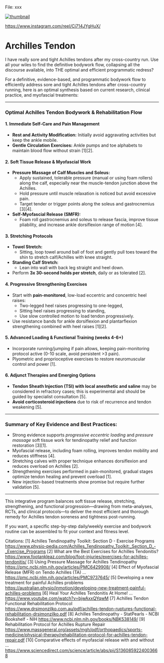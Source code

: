 File: xxx

[![thumbnail](https://img.youtube.com/vi/FjJZqay0i8A/default.jpg)](https://youtu.be/FjJZqay0i8A?si=34BmGx6oRjkw1aa9)

https://www.instagram.com/reel/Ci714JYgHuX/

# Archilles Tendon #

I have really sore and tight Achilles tendons after my cross-country run. Use all your wiles to find the definitive bodywork flow, collapsing all the discourse available, into THE optimal and efficient programmatic redress?

For a definitive, evidence-based, and programmatic bodywork flow to efficiently address sore and tight Achilles tendons after cross-country running, here is an optimal synthesis based on current research, clinical practice, and myofascial treatments:

***

### Optimal Achilles Tendon Bodywork & Rehabilitation Flow

#### 1. Immediate Self-Care and Pain Management
- **Rest and Activity Modification:** Initially avoid aggravating activities but keep the ankle mobile.
- **Gentle Circulation Exercises:** Ankle pumps and toe alphabets to maintain blood flow without strain [1][2].

#### 2. Soft Tissue Release & Myofascial Work
- **Pressure Massage of Calf Muscles and Soleus:**
  - Apply sustained, tolerable pressure (manual or using foam rollers) along the calf, especially near the muscle-tendon junction above the Achilles.
  - Hold pressure until muscle relaxation is noticed but avoid excessive pain.
  - Target tender or trigger points along the soleus and gastrocnemius [3][4].
- **Self-Myofascial Release (SMFR):**
  - Foam roll gastrocnemius and soleus to release fascia, improve tissue pliability, and increase ankle dorsiflexion range of motion [4].

#### 3. Stretching Protocols
- **Towel Stretch:**
  - Sitting, loop towel around ball of foot and gently pull toes toward the shin to stretch calf/Achilles with knee straight.
- **Standing Calf Stretch:**
  - Lean into wall with back leg straight and heel down.
- Perform **3x 30-second holds per stretch**, daily or as tolerated [2].

#### 4. Progressive Strengthening Exercises
- Start with **pain-monitored**, low-load eccentric and concentric heel raises:
  - Two-legged heel raises progressing to one-legged,
  - Sitting heel raises progressing to standing,
  - Use slow controlled motion to load tendon progressively.
- Use resistance bands for ankle dorsiflexion and plantarflexion strengthening combined with heel raises [1][2].

#### 5. Advanced Loading & Functional Training (weeks 4-6+)
- Incorporate running/jumping if pain allows, keeping pain-monitoring protocol active (0-10 scale, avoid persistent >3 pain).
- Plyometric and proprioceptive exercises to restore neuromuscular control and power [1].

#### 6. Adjunct Therapies and Emerging Options
- **Tendon Sheath Injection (TSI) with local anesthetic and saline** may be considered in refractory cases; this is experimental and should be guided by specialist consultation [5].
- **Avoid corticosteroid injections** due to risk of recurrence and tendon weakening [5].

***

### Summary of Key Evidence and Best Practices:
- Strong evidence supports *progressive eccentric loading* and *pressure massage* soft tissue work for tendinopathy relief and function restoration [3][1].
- Myofascial release, including foam rolling, improves tendon mobility and reduces stiffness [4].
- Stretching calves with proper technique enhances dorsiflexion and reduces overload on Achilles [2].
- Strengthening exercises performed in pain-monitored, gradual stages optimize tendon healing and prevent overload [1].
- New injection-based treatments show promise but require further validation [5].

***

This integrative program balances soft tissue release, stretching, strengthening, and functional progression—drawing from meta-analyses, RCTs, and clinical protocols—to deliver the most efficient and thorough remedy for Achilles tendon soreness and tightness post-running.

If you want, a specific step-by-step daily/weekly exercise and bodywork routine can be assembled to fit your context and fitness level.

Citations:
[1] Achilles Tendinopathy Toolkit: Section D - Exercise Programs https://www.physio-pedia.com/Achilles_Tendinopathy_Toolkit:_Section_D_-_Exercise_Programs
[2] What are the Best Exercises for Achilles Tendonitis? https://www.footankleaz.com/blog/foot-injuries/exercises-for-achilles-tendonitis/
[3] Using Pressure Massage for Achilles Tendinopathy https://pmc.ncbi.nlm.nih.gov/articles/PMC6429908/
[4] Effect of Myofascial Release (MFR) on Tendo Achilles (TA) ... https://pmc.ncbi.nlm.nih.gov/articles/PMC9737645/
[5] Developing a new treatment for painful Achilles problems https://australian.physio/inmotion/developing-new-treatment-painful-achilles-problems
[6] Heal Your Achilles Tendonitis At Home! ... https://www.youtube.com/watch?v=bjwAxxQYqwM
[7] Achilles Tendon Functional Rehabilitation Protocol https://www.drsimonzilko.com.au/pdf/achilles-tendon-ruptures-functional-rehabilitation-drsimonzilko.pdf
[8] Achilles Tendinopathy - StatPearls - NCBI Bookshelf - NIH https://www.ncbi.nlm.nih.gov/books/NBK538149/
[9] Rehabilitation Protocol for Achilles Rupture Repair https://www.massgeneral.org/assets/mgh/pdf/orthopaedics/sports-medicine/physical-therapy/rehabilitation-protocol-for-achilles-tendon-repair.pdf
[10] Comparative effects of myofascial release with and without ... https://www.sciencedirect.com/science/article/abs/pii/S1360859224003668


